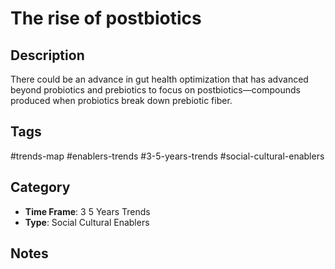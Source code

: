 # The rise of postbiotics

## Description
There could be an advance in gut health optimization that has advanced beyond probiotics and prebiotics to focus on postbiotics—compounds produced when probiotics break down prebiotic fiber.

## Tags
#trends-map #enablers-trends #3-5-years-trends #social-cultural-enablers

## Category
- **Time Frame**: 3 5 Years Trends
- **Type**: Social Cultural Enablers

## Notes
<!-- Add your notes here -->

